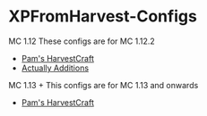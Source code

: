# XPFromHarvest-Configs
MC 1.12
These configs are for MC 1.12.2
- [Pam's HarvestCraft](1.12.2-pams-harvestcraft.cfg)
- [Actually Additions](1.12.2-actually-additions.cfg)

MC 1.13 +
This configs are for MC 1.13 and onwards
- [Pam's HarvestCraft](1.13+pams-harvestcraft.toml)

